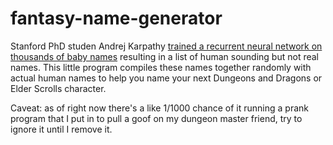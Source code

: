 # fantasy-name-generator

Stanford PhD studen Andrej Karpathy [trained a recurrent neural network on thousands of baby names](http://karpathy.github.io/2015/05/21/rnn-effectiveness/) resulting in a list of human sounding but not real names. This little program compiles these names together randomly with actual human names to help you name your next Dungeons and Dragons or Elder Scrolls character.

Caveat: as of right now there's a like 1/1000 chance of it running a prank program that I put in to pull a goof on my dungeon master friend, try to ignore it until I remove it.
